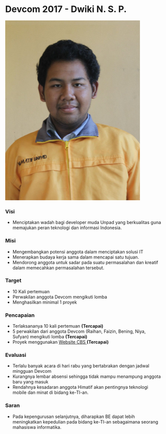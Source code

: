 # Devcom 2017 - Dwiki N. S. P.

![Ketua Devcom 2017 - Dwiki N. S. P.](../.gitbook/assets/image%20%282%29.png)

### Visi

* Menciptakan wadah bagi developer muda Unpad yang berkualitas guna memajukan peran teknologi dan informasi Indonesia.

### Misi

* Mengembangkan potensi anggota dalam menciptakan solusi IT
* Menerapkan budaya kerja sama dalam mencapai satu tujuan.
* Mendorong anggota untuk sadar pada suatu permasalahan dan kreatif dalam memecahkan permasalahan tersebut.

### Target 

* 10 Kali pertemuan
* Perwakilan anggota Devcom mengikuti lomba
* Menghasilkan minimal 1 proyek

### Pencapaian

* Terlaksananya 10 kali pertemuan **\(Tercapai\)**
* 5 perwakilan dari anggota Devcom \(Raihan, Faizin, Bening, Niya, Sufyan\) mengikuti lomba **\(Tercapai\)**
* Proyek menggunakan [Website CBS ](http://cbs.himatif.org)**\(Tercapai\)**

### Evaluasi

* Terlalu banyak acara di hari rabu yang bertabrakan dengan jadwal mingguan Devcom
* Kurangnya lembar absensi sehingga tidak mampu menampung anggota baru yang masuk
* Rendahnya kesadaran anggota Himatif akan pentingnya teknologi mobile dan minat di bidang ke-TI-an.

### Saran

* Pada kepengurusan selanjutnya, diharapkan BE dapat lebih meningkatkan kepedulian pada bidang ke-TI-an sebagaimana seorang mahasiswa informatika.

